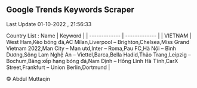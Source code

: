 

## Google Trends Keywords Scraper 
 
Last Update 01-10-2022 , 21:56:33

Country List :
 Name  | Keyword |
| ------------- | ------------- |
| VIETNAM | West Ham,Kèo bóng đá,AC Milan,Liverpool – Brighton,Chelsea,Miss Grand Vietnam 2022,Man City – Man utd,Inter – Roma,Pau FC,Hà Nội – Bình Dương,Sông Lam Nghệ An – Viettel,Barca,Bella Hadid,Thảo Trang,Leipzig – Bochum,Bảng xếp hạng bóng đá,Nam Định – Hồng Lĩnh Hà Tĩnh,CarX Street,Frankfurt – Union Berlin,Dortmund |



© Abdul Muttaqin 
